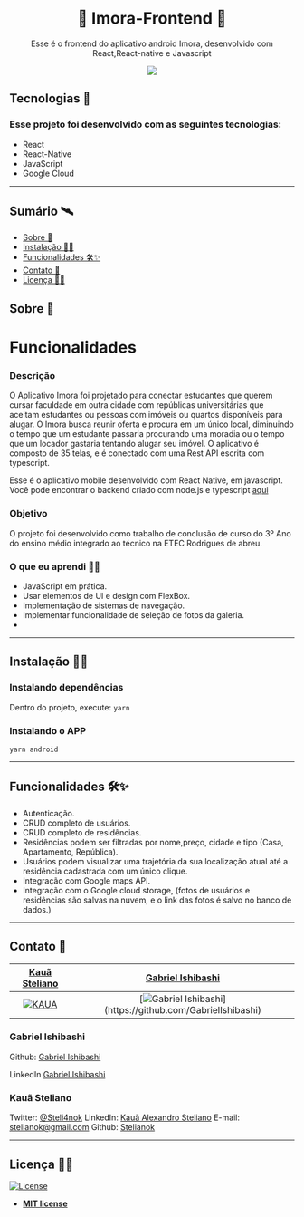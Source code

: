 
<h1 align="center">💚 Imora-Frontend 💚</h1>
<p align="center"> 
Esse é o frontend do aplicativo android Imora, desenvolvido com React,React-native e Javascript
</p>
<p align="center">
<img src="https://i.imgur.com/NCtFqtl.png" align="center" />
</p>


## Tecnologias :rocket: 
### Esse projeto foi desenvolvido com as seguintes tecnologias:


- React
- React-Native
- JavaScript
- Google Cloud 


---

## Sumário 🛰

- [Sobre 📖](#sobre-)
- [Instalação 👷‍♂️](#instalação-%EF%B8%8F)
- [Funcionalidades 🛠✨](#funcionalidades-)
- [Contato 💼](#contato-)
- [Licença 👨‍⚖️](#licença-%EF%B8%8F)

## Sobre 📖

# Funcionalidades


### Descrição
O Aplicativo Imora foi projetado para conectar estudantes que querem cursar faculdade em outra cidade com repúblicas universitárias que aceitam estudantes ou pessoas com imóveis ou quartos disponíveis para alugar. O Imora busca reunir oferta e procura em um único local, diminuindo o tempo que um estudante passaria procurando uma moradia ou o tempo que um locador gastaria tentando alugar seu imóvel.  O aplicativo é composto de 35 telas, e é conectado com uma Rest API escrita com typescript. 

Esse é o aplicativo mobile desenvolvido com React Native, em javascript. Você pode encontrar o backend criado com node.js e typescript [aqui](https://github.com/Stardust-Cruzaders/Imora-Backend)

### Objetivo
O projeto foi desenvolvido como trabalho de conclusão de curso do 3º Ano do ensino médio integrado ao técnico na ETEC Rodrigues de abreu. 

### O que eu aprendi 👨‍🏫

- JavaScript em prática.
- Usar elementos de UI e design com FlexBox.
- Implementação de sistemas de navegação.
- Implementar funcionalidade de seleção de fotos da galeria.
- 
---

## Instalação 👷‍♂️

### Instalando dependências

Dentro do projeto, execute:
`yarn` 

### Instalando o APP

`yarn android`

---

## Funcionalidades 🛠✨

- Autenticação.
- CRUD completo de usuários.
- CRUD completo de residências.
- Residências podem ser filtradas por nome,preço, cidade e tipo (Casa, Apartamento, República).
- Usuários podem visualizar uma trajetória da sua localização atual até a residência cadastrada com um único clique.
- Integração com Google maps API.
- Integração com o Google cloud storage, (fotos de usuários e residências são salvas na nuvem, e o link das fotos é salvo no banco de dados.)

---

## Contato 💼

| <a href="https://github.com/stelianok" target="_blank">**Kauã Steliano**</a>  | <a href="https://github.com/GabrielIshibashi" target="_blank">**Gabriel Ishibashi**</a>
| :---: |:---:|
| [![KAUA](https://avatars2.githubusercontent.com/u/39469125?s=460&u=97e778a861a7a42bee1b16f6be1c80467c50c1d1&v=4)](https://github.com/stelianok) | [![Gabriel Ishibashi](https://avatars3.githubusercontent.com/u/58631378?s=800&u=d1fea05f883cca3019fa8ac04aac8b4b6390279a&v=4?)](https://github.com/GabrielIshibashi)  


### Gabriel Ishibashi

Github: 
[Gabriel Ishibashi](https://github.com/GabrielIshibashi)

LinkedIn
[Gabriel Ishibashi](https://www.linkedin.com/in/gabriel-ishibashi-0935641b5/)
### Kauã Steliano

Twitter:
[@Steli4nok](https://twitter.com/Steli4nok)
LinkedIn:
[Kauã Alexandro Steliano](https://www.linkedin.com/in/kauã-steliano-107620181/)
E-mail:
stelianok@gmail.com
Github: 
[Stelianok](https://github.com/stelianok)


---

## Licença 👨‍⚖️

[![License](http://img.shields.io/:license-mit-blue.svg?style=flat-square)](http://badges.mit-license.org)

- **[MIT license](http://opensource.org/licenses/mit-license.php)**

